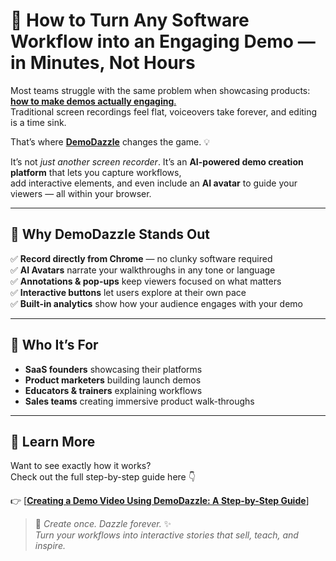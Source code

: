 # 🚀 How to Turn Any Software Workflow into an Engaging Demo — in Minutes, Not Hours

Most teams struggle with the same problem when showcasing products:<a href="https://demodazzle.com/blog/creating-a-demo-video-using-demodazzle-a-step-by-step-guide"> **how to make demos actually engaging**.</a>  
Traditional screen recordings feel flat, voiceovers take forever, and editing is a time sink.

That’s where **[DemoDazzle](https://demodazzle.com)** changes the game. 💡

It’s not *just another screen recorder*. It’s an **AI-powered demo creation platform** that lets you capture workflows,  
add interactive elements, and even include an **AI avatar** to guide your viewers — all within your browser.

---

## 🌟 Why DemoDazzle Stands Out

✅ **Record directly from Chrome** — no clunky software required  
✅ **AI Avatars** narrate your walkthroughs in any tone or language  
✅ **Annotations & pop-ups** keep viewers focused on what matters  
✅ **Interactive buttons** let users explore at their own pace  
✅ **Built-in analytics** show how your audience engages with your demo

---

## 💼 Who It’s For

- **SaaS founders** showcasing their platforms  
- **Product marketers** building launch demos  
- **Educators & trainers** explaining workflows  
- **Sales teams** creating immersive product walk-throughs  

---

## 🧠 Learn More

Want to see exactly how it works?  
Check out the full step-by-step guide here 👇  

👉 <a href="https://demodazzle.com/blog/creating-a-demo-video-using-demodazzle-a-step-by-step-guide"> [**Creating a Demo Video Using DemoDazzle: A Step-by-Step Guide**] </a>

> 💬 *Create once. Dazzle forever.* ✨  
> _Turn your workflows into interactive stories that sell, teach, and inspire._

